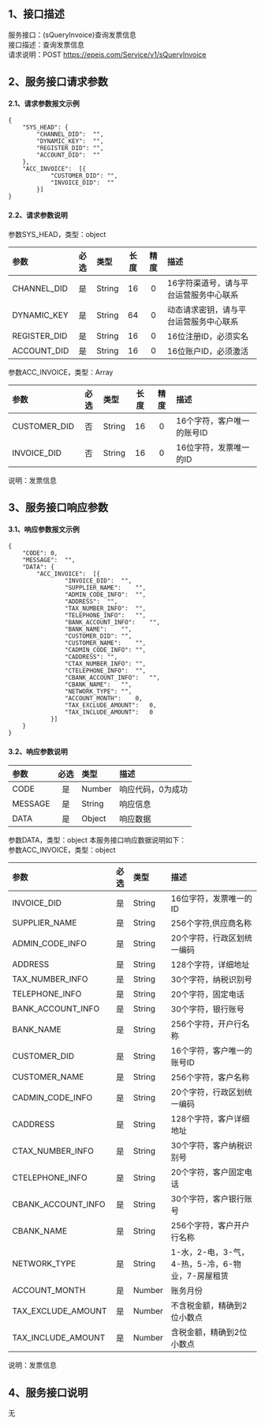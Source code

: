 ## 1、接口描述  
服务接口：(sQueryInvoice)查询发票信息  
接口描述：查询发票信息  
请求说明：POST https://epeis.com/Service/v1/sQueryInvoice  
  
## 2、服务接口请求参数  
#### 2.1、请求参数报文示例  
~~~  
{
	"SYS_HEAD":	{
		"CHANNEL_DID":	"",
		"DYNAMIC_KEY":	"",
		"REGISTER_DID":	"",
		"ACCOUNT_DID":	""
	},
	"ACC_INVOICE":	[{
			"CUSTOMER_DID":	"",
			"INVOICE_DID":	""
		}]
}  
~~~  
#### 2.2、请求参数说明  
参数SYS_HEAD，类型：object  
  
| 参数 | 必选 | 类型 | 长度 | 精度 | 描述 |  
| :----------------- | :----: | :-------- | :----: | :----: | :---------------- |  
| CHANNEL_DID | 是 | String | 16 | 0 | 16字符渠道号，请与平台运营服务中心联系 |  
| DYNAMIC_KEY | 是 | String | 64 | 0 | 动态请求密钥，请与平台运营服务中心联系 |  
| REGISTER_DID      |  是  | String   | 16 | 0 | 16位注册ID，必须实名 |  
| ACCOUNT_DID       |  是  | String   | 16 | 0 | 16位账户ID，必须激活 |  
  
参数ACC_INVOICE，类型：Array  
  
| 参数              | 必选 | 类型     | 长度 | 精度 | 描述             |  
| :----------------- | :----: | :-------- | :----: | :----: | :---------------- |  
| CUSTOMER_DID |  否  | String   | 16 | 0 | 16个字符，客户唯一的账号ID |  
| INVOICE_DID |  否  | String   | 16 | 0 | 16位字符，发票唯一的ID |  
  
说明：发票信息  
  
## 3、服务接口响应参数  
#### 3.1、响应参数报文示例  
~~~  
{
	"CODE":	0,
	"MESSAGE":	"",
	"DATA":	{
		"ACC_INVOICE":	[{
				"INVOICE_DID":	"",
				"SUPPLIER_NAME":	"",
				"ADMIN_CODE_INFO":	"",
				"ADDRESS":	"",
				"TAX_NUMBER_INFO":	"",
				"TELEPHONE_INFO":	"",
				"BANK_ACCOUNT_INFO":	"",
				"BANK_NAME":	"",
				"CUSTOMER_DID":	"",
				"CUSTOMER_NAME":	"",
				"CADMIN_CODE_INFO":	"",
				"CADDRESS":	"",
				"CTAX_NUMBER_INFO":	"",
				"CTELEPHONE_INFO":	"",
				"CBANK_ACCOUNT_INFO":	"",
				"CBANK_NAME":	"",
				"NETWORK_TYPE":	"",
				"ACCOUNT_MONTH":	0,
				"TAX_EXCLUDE_AMOUNT":	0,
				"TAX_INCLUDE_AMOUNT":	0
			}]
	}
}  
~~~  
#### 3.2、响应参数说明  
  
| 参数              | 必选 | 类型     | 描述             |  
| :----------------- | :----: | :-------- | :---------------- |  
| CODE | 是 | Number | 响应代码，0为成功 |  
| MESSAGE | 是 | String | 响应信息 |  
| DATA | 是 | Object | 响应数据 |  
  
参数DATA，类型：object 本服务接口响应数据说明如下：  
参数ACC_INVOICE，类型：object  
  

| 参数              | 必选 | 类型     | 描述             |  
| :----------------- | :----: | :-------- | :---------------- |  
| INVOICE_DID |  是  | String   | 16位字符，发票唯一的ID |  
| SUPPLIER_NAME |  是  | String   | 256个字符,供应商名称 |  
| ADMIN_CODE_INFO |  是  | String   | 20个字符，行政区划统一编码 |  
| ADDRESS |  是  | String   | 128个字符，详细地址 |  
| TAX_NUMBER_INFO |  是  | String   | 30个字符，纳税识别号 |  
| TELEPHONE_INFO |  是  | String   | 20个字符，固定电话 |  
| BANK_ACCOUNT_INFO |  是  | String   | 30个字符，银行账号 |  
| BANK_NAME |  是  | String   | 256个字符，开户行名称 |  
| CUSTOMER_DID |  是  | String   | 16个字符，客户唯一的账号ID |  
| CUSTOMER_NAME |  是  | String   | 256个字符，客户名称 |  
| CADMIN_CODE_INFO |  是  | String   | 20个字符，行政区划统一编码 |  
| CADDRESS |  是  | String   | 128个字符，客户详细地址 |  
| CTAX_NUMBER_INFO |  是  | String   | 30个字符，客户纳税识别号 |  
| CTELEPHONE_INFO |  是  | String   | 20个字符，客户固定电话 |  
| CBANK_ACCOUNT_INFO |  是  | String   | 30个字符，客户银行账号 |  
| CBANK_NAME |  是  | String   | 256个字符，客户开户行名称 |  
| NETWORK_TYPE |  是  | String   | 1-水，2-电，3-气，4-热，5-冷，6-物业，7-房屋租赁 |  
| ACCOUNT_MONTH |  是  | Number   | 账务月份 |  
| TAX_EXCLUDE_AMOUNT |  是  | Number   | 不含税金额，精确到2位小数点 |  
| TAX_INCLUDE_AMOUNT |  是  | Number   | 含税金额，精确到2位小数点 |  
  
说明：发票信息  
## 4、服务接口说明  
无  
